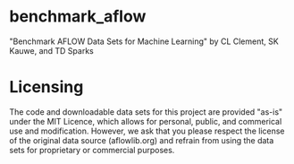# benchmark_aflow
"Benchmark AFLOW Data Sets for Machine Learning" by CL Clement, SK Kauwe, and TD Sparks

# Licensing
The code and downloadable data sets for this project are provided "as-is" under the MIT Licence, which allows for personal, public, and commerical use and modification. However, we ask that you please respect the license of the original data source (aflowlib.org) and refrain from using the data sets for proprietary or commercial purposes. 

